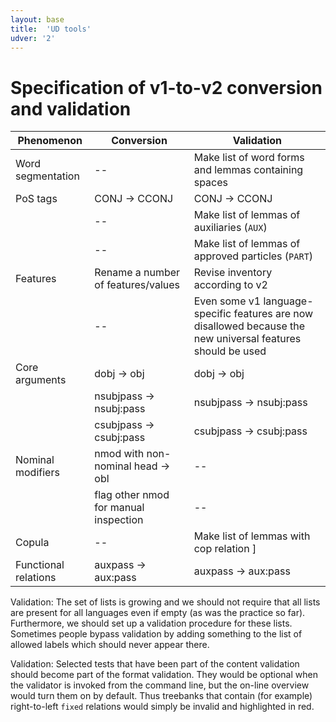 ```yaml
---
layout: base
title:  'UD tools'
udver: '2'
---
```


# Specification of v1-to-v2 conversion and validation

| Phenomenon | Conversion | Validation |
|------------|------------|------------|
| Word segmentation | -- | Make list of word forms and lemmas containing spaces |
| PoS tags | CONJ → CCONJ | CONJ → CCONJ |
|          | -- | Make list of lemmas of auxiliaries (`AUX`) |
|          | -- | Make list of lemmas of approved particles (`PART`) |
| Features | Rename a number of features/values | Revise inventory according to v2 |
|          | -- | Even some v1 language-specific features are now disallowed because the new universal features should be used |
| Core arguments | dobj → obj | dobj → obj |
|           | nsubjpass → nsubj:pass | nsubjpass → nsubj:pass |
|           | csubjpass → csubj:pass | csubjpass → csubj:pass |
| Nominal modifiers | nmod with non-nominal head → obl | -- |
|           | flag other nmod for manual inspection | -- |
| Copula | -- | Make list of lemmas with cop relation ]
| Functional relations | auxpass → aux:pass | auxpass → aux:pass |

Validation: The set of lists is growing and we should not require that all lists are present for all languages even if empty (as was the practice so far). Furthermore, we should set up a validation procedure for these lists. Sometimes people bypass validation by adding something to the list of allowed labels which should never appear there.

Validation: Selected tests that have been part of the content validation should become part of the format validation. They would be optional when the validator is invoked from the command line, but the on-line overview would turn them on by default. Thus treebanks that contain (for example) right-to-left `fixed` relations would simply be invalid and highlighted in red.
